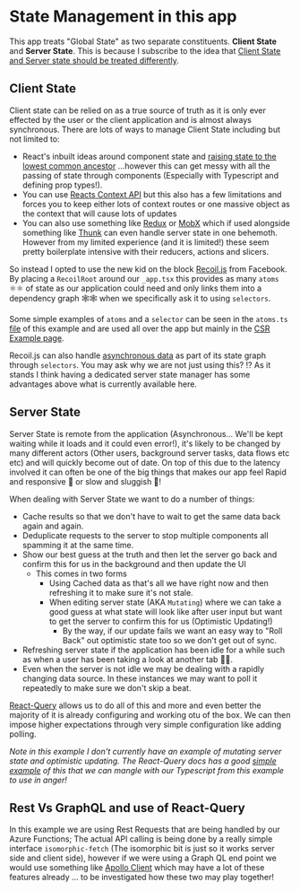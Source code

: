 # State Management in this app

This app treats "Global State" as two separate constituents. **Client State** and **Server State**. This is because I subscribe to the idea that [Client State and Server state should be treated differently](https://www.youtube.com/watch?v=seU46c6Jz7E).

## Client State

Client state can be relied on as a true source of truth as it is only ever effected by the user or the client application and is almost always synchronous. There are lots of ways to manage Client State including but not limited to:

- React's inbuilt ideas around component state and [raising state to the lowest common ancestor](https://fjorgedigital.com/insights/blog/the-philosophy-of-react-a-single-source-of-truth/) ...however this can get messy with all the passing of state through components (Especially with Typescript and defining prop types!).
- You can use [Reacts Context API](https://reactjs.org/docs/context.html) but this also has a few limitations and forces you to keep either lots of context routes or one massive object as the context that will cause lots of updates
- You can also use something like [Redux](https://redux.js.org/) or [MobX](https://mobx.js.org/README.html) which if used alongside something like [Thunk](https://github.com/reduxjs/redux-thunk) can even handle server state in one behemoth. However from my limited experience (and it is limited!) these seem pretty boilerplate intensive with their reducers, actions and slicers.

So instead I opted to use the new kid on the block [Recoil.js](https://recoiljs.org/) from Facebook. By placing a `RecoilRoot` around our `_app.tsx` this provides as many `atoms` ⚛⚛ of state as our application could need and only links them into a dependency graph 🕸🕸 when we specifically ask it to using `selectors`.

Some simple examples of `atoms` and a `selector` can be seen in the `atoms.ts` [file](atoms.ts) of this example and are used all over the app but mainly in the [CSR Example page](../pages/CSRExample.tsx).

Recoil.js can also handle [asynchronous data](https://recoiljs.org/docs/guides/asynchronous-data-queries/) as part of its state graph through `selectors`. You may ask why we are not just using this? ⁉ As it stands I think having a dedicated server state manager has some advantages above what is currently available here.

## Server State

Server State is remote from the application (Asynchronous... We'll be kept waiting while it loads and it could even error!), it's likely to be changed by many different actors (Other users, background server tasks, data flows etc etc) and will quickly become out of date. On top of this due to the latency involved it can often be one of the big things that makes our app feel Rapid and responsive 🐇 or slow and sluggish 🐢!

When dealing with Server State we want to do a number of things:

- Cache results so that we don't have to wait to get the same data back again and again.
- Deduplicate requests to the server to stop multiple components all spamming it at the same time.
- Show our best guess at the truth and then let the server go back and confirm this for us in the background and then update the UI
  - This comes in two forms
    - Using Cached data as that's all we have right now and then refreshing it to make sure it's not stale.
    - When editing server state (AKA `Mutating`) where we can take a good guess at what state will look like after user input but want to get the server to confirm this for us (Optimistic Updating!)
      - By the way, if our update fails we want an easy way to "Roll Back" out optimistic state too so we don't get out of sync.
- Refreshing server state if the application has been idle for a while such as when a user has been taking a look at another tab 👀👀.
- Even when the server is not idle we may be dealing with a rapidly changing data source. In these instances we may want to poll it repeatedly to make sure we don't skip a beat.

[React-Query](https://react-query.tanstack.com/docs) allows us to do all of this and more and even better the majority of it is already configuring and working otu of the box. We can then impose higher expectations through very simple configuration like adding polling.

_Note in this example I don't currently have an example of mutating server state and optimistic updating. The React-Query docs has a good [simple example](https://react-query.tanstack.com/docs/guides/optimistic-updates) of this that we can mangle with our Typescript from this example to use in anger!_

## Rest Vs GraphQL and use of React-Query

In this example we are using Rest Requests that are being handled by our Azure Functions; The actual API calling is being done by a really simple interface `isomorphic-fetch` (The isomorphic bit is just so it works server side and client side), however if we were using a Graph QL end point we would use something like [Apollo Client](https://www.apollographql.com/docs/react/) which may have a lot of these features already ... to be investigated how these two may play together!
